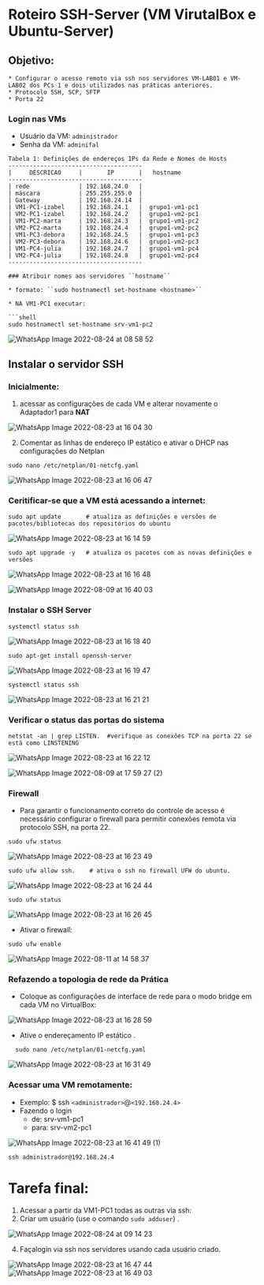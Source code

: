 # Roteiro SSH-Server (VM VirutalBox e Ubuntu-Server)

## Objetivo:
    * Configurar o acesso remoto via ssh nos servidores VM-LAB01 e VM-LAB02 dos PCs 1 e dois utilizados nas práticas anteriores.
    * Protocolo SSH, SCP, SFTP 
    * Porta 22
### Login nas VMs

* Usuário da VM: ``administrador``
* Senha da VM: ``adminifal``


```
Tabela 1: Definições de endereços IPs da Rede e Nomes de Hosts
--------------------------------------
|     DESCRICAO     |       IP       |   hostname
--------------------------------------
| rede              | 192.168.24.0   |  
| máscara           | 255.255.255.0  | 
| Gateway           | 192.168.24.14  |  
| VM1-PC1-izabel    | 192.168.24.1   |  grupo1-vm1-pc1
| VM2-PC1-izabel    | 192.168.24.2   |  grupo1-vm2-pc1
| VM1-PC2-marta     | 192.168.24.3   |  grupo1-vm1-pc2
| VM2-PC2-marta     | 192.168.24.4   |  grupo1-vm2-pc2
| VM1-PC3-debora    | 192.168.24.5   |  grupo1-vm1-pc3
| VM2-PC3-debora    | 192.168.24.6   |  grupo1-vm2-pc3
| VM1-PC4-julia     | 192.168.24.7   |  grupo1-vm1-pc4
| VM2-PC4-julia     | 192.168.24.8   |  grupo1-vm2-pc4
--------------------------------------

### Atribuir nomes aos servidores ``hostname``

* formato: ``sudo hostnamectl set-hostname <hostname>``

* NA VM1-PC1 executar:

```shell
sudo hostnamectl set-hostname srv-vm1-pc2
```

![WhatsApp Image 2022-08-24 at 08 58 52](https://user-images.githubusercontent.com/103062784/186412988-fe47f99d-a590-490c-b368-ce7a81eb1b91.jpeg)


## Instalar o servidor SSH

### Inicialmente:
   1. acessar as configurações de cada VM e alterar novamente o Adaptador1 para **NAT**
   
![WhatsApp Image 2022-08-23 at 16 04 30](https://user-images.githubusercontent.com/103062784/186413199-fe692b27-6095-42e7-938d-cf3d97474570.jpeg)


   2. Comentar as linhas de endereço IP estático e ativar o DHCP nas configurações do Netplan
  
  ```shell
  sudo nano /etc/netplan/01-netcfg.yaml
  ```
  
  ![WhatsApp Image 2022-08-23 at 16 06 47](https://user-images.githubusercontent.com/103062784/186413326-74b90cbe-6e71-4859-8b21-57623dc1ddc6.jpeg)

   
### Ceritificar-se que a VM está acessando a internet:

```shell
sudo apt update       # atualiza as definições e versões de pacotes/bibliotecas dos repositórios do ubuntu
```

![WhatsApp Image 2022-08-23 at 16 14 59](https://user-images.githubusercontent.com/103062784/186413396-45f409e1-5d36-452d-9df2-1d38fe4733dc.jpeg)


```shell
sudo apt upgrade -y   # atualiza os pacotes com as novas definições e versões 
```

![WhatsApp Image 2022-08-23 at 16 16 48](https://user-images.githubusercontent.com/103062784/186413582-e1edf441-d3a2-4407-9918-b1bd55a03c0e.jpeg)


![WhatsApp Image 2022-08-09 at 16 40 03](https://user-images.githubusercontent.com/103062784/184230024-ba20e666-0571-40ae-89a7-4659e5db0465.jpeg)

### Instalar o SSH Server

```shell
systemctl status ssh
```

![WhatsApp Image 2022-08-23 at 16 18 40](https://user-images.githubusercontent.com/103062784/186413701-561f02f7-3a54-467d-aa6a-72092ab9c166.jpeg)


``` shell
sudo apt-get install openssh-server
```
![WhatsApp Image 2022-08-23 at 16 19 47](https://user-images.githubusercontent.com/103062784/186413785-2a42e60d-605d-4246-8634-3451437cf427.jpeg)



```shell
systemctl status ssh
```

![WhatsApp Image 2022-08-23 at 16 21 21](https://user-images.githubusercontent.com/103062784/186413858-91c239b5-15c9-46bc-97ea-0ad6ffa8c33f.jpeg)




### Verificar o status das portas do sistema
```
netstat -an | grep LISTEN.  #verifique as conexões TCP na porta 22 se está como LINSTENING
```
![WhatsApp Image 2022-08-23 at 16 22 12](https://user-images.githubusercontent.com/103062784/186413961-1c6ddafc-3cdd-48c6-af04-e73131dc63cb.jpeg)



![WhatsApp Image 2022-08-09 at 17 59 27 (2)](https://user-images.githubusercontent.com/103062784/184234550-f1c3a047-c69b-4f71-b692-da15e9fca324.jpeg)


### Firewall 
* Para garantir o funcionamento correto do controle de acesso é necessário configurar o firewall para permitir conexões remota via protocolo SSH, na porta 22.
 
```shell
sudo ufw status
```

![WhatsApp Image 2022-08-23 at 16 23 49](https://user-images.githubusercontent.com/103062784/186414205-82eeb75b-5aff-4ec1-ba27-2ceb5806c88a.jpeg)


```shell
sudo ufw allow ssh.    # ativa o ssh no firewall UFW do ubuntu.
```
![WhatsApp Image 2022-08-23 at 16 24 44](https://user-images.githubusercontent.com/103062784/186414270-6a978c7e-67b0-4d62-8db7-fdbbcf2b7670.jpeg)


```shell
sudo ufw status
```
![WhatsApp Image 2022-08-23 at 16 26 45](https://user-images.githubusercontent.com/103062784/186414344-4ebb1657-c32c-4d6b-87c0-0a81b8ee1170.jpeg)


* Ativar o firewall:
```shell 
sudo ufw enable
```
![WhatsApp Image 2022-08-11 at 14 58 37](https://user-images.githubusercontent.com/103062784/184233768-f678988c-80f6-4e18-ba64-8418206d535b.jpeg)


### Refazendo a topologia de rede da Prática
* Coloque as configurações de interface de rede para o modo bridge em cada VM no VirtualBox:

![WhatsApp Image 2022-08-23 at 16 28 59](https://user-images.githubusercontent.com/103062784/186414445-dd10b3ac-59ec-4df9-a0f4-00e0ed347740.jpeg)


* Ative o endereçamento IP estático .
```shell
  sudo nano /etc/netplan/01-netcfg.yaml
  ```
  
![WhatsApp Image 2022-08-23 at 16 31 49](https://user-images.githubusercontent.com/103062784/186414529-9b8544c3-a7de-4096-8f9a-e281101d3b56.jpeg)


### Acessar uma VM remotamente:

* Exemplo: $ ssh ``<administrador>``@``<192.168.24.4>``
* Fazendo o login 
   * de: srv-vm1-pc1    
   * para: srv-vm2-pc1
   
  
![WhatsApp Image 2022-08-23 at 16 41 49 (1)](https://user-images.githubusercontent.com/103062784/186414779-64a7fe71-b0b9-44be-a538-96e6cebb7a47.jpeg)


```shell
ssh administrador@192.168.24.4
```


# Tarefa final:

1) Acessar a partir da VM1-PC1 todas as outras via ssh:
2) Criar um usuário (use o comando ``sudo adduser``) .



![WhatsApp Image 2022-08-24 at 09 14 23](https://user-images.githubusercontent.com/103062784/186415648-54bd9143-9ec7-40bc-a607-62595ebd4204.jpeg)


4) Façalogin via ssh nos servidores usando cada usuário criado.


![WhatsApp Image 2022-08-23 at 16 47 44](https://user-images.githubusercontent.com/103062784/186415777-2f181263-37f5-4bd5-a3c9-7c1187207b67.jpeg)
![WhatsApp Image 2022-08-23 at 16 49 03](https://user-images.githubusercontent.com/103062784/186415856-4afec1b1-f0d7-4414-b90f-b0cf8ab5ac1d.jpeg)

